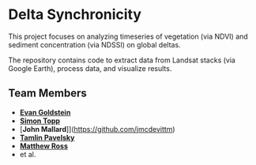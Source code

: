# Delta Synchronicity

This project focuses on analyzing timeseries of vegetation (via NDVI) and sediment concentration (via NDSSI) on global deltas.

The repository contains code to extract data from Landsat stacks (via Google Earth), process data, and visualize results. 

## Team Members
- [**Evan Goldstein**](https://github.com/ebgoldstein)
- [**Simon Topp**](https://github.com/SimonTopp)
- [**John Mallard**]](https://github.com/jmcdevittm)
- [**Tamlin Pavelsky**](https://github.com/tpavelsky)
- [**Matthew Ross**](https://github.com/matthewross07)
- et al.


